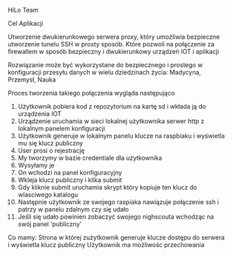 HiLo Team 

Cel Aplikacji

Utworzenie dwukierunkowego serwera proxy, który umożliwia bezpieczne utworzenie tunelu SSH w prosty sposób. 
Które pozwoli na połączenie za firewallem w sposób bezpieczny i dwukierunkowy urządzeń IOT i aplikacji

Rozwiązanie może być wykorzystane do bezpiecznego i prostego w konfiguracji przesyłu danych w wielu dziedzinach życia:
Madycyna, Przemysł, Nauka

Proces tworzenia takiego połączenia wygląda następująco

1. Użytkownik pobiera kod z repozytorium na kartę sd i wkłada ją do urządzenia IOT
2. Urządzenie uruchamia w sieci lokalnej użytkownika serwer http z lokalnym panelem konfiguracji
2. Użytkownik generuje w lokalnym panelu klucze na raspbiaku i wyświetla mu się klucz publiczny
3. User prosi o rejestrację
4. My tworzymy w bazie credentiale dla użytkownika 
5. Wysyłamy je
6. On wchodzi na panel konfiguracyjny
7. Wkleja klucz publiczny i klika submit
8. Gdy kliknie submit uruchamia skrypt który kopiuje ten klucz do wlasciwego katalogu
9. Następnie użytkownik ze swojego raspiaka nawiązuje połączenie ssh i patrzy w panelu zdalnym czy się udało
10. Jeśli się udało powinien zobaczyć swojego nighscouta wchodząc na swój panel 'publiczny'

Co mamy:
Strona w której zużytkownik generuje klucze dostępu do serwera i wyświetla klucz publiczny 
Użytkownik ma możliwośc przechowania 
